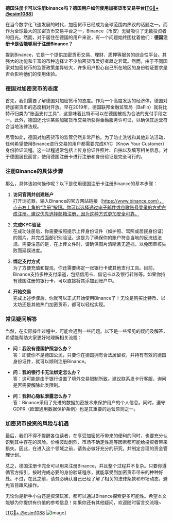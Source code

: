 **德国注册卡可以注册binance吗？德国用户如何使用加密货币交易平台[[TG💪+ @esim1088](https://t.me/s/esim1088)]**

在当今数字化飞速发展的时代，加密货币已经成为全球范围内热议的话题之一。而作为全球最大的加密货币交易平台之一，Binance（币安）无疑吸引了无数投资者的目光。然而，对于居住在德国的用户来说，有一个问题始终困扰着他们：**德国注册卡是否能够用于注册Binance？**

提到Binance，它是一个提供加密货币交易、理财、质押等服务的综合性平台。其强大的功能和丰富的币种选择让不少加密货币爱好者趋之若鹜。然而，由于不同国家对加密货币的监管政策差异较大，许多用户担心自己所在地区的身份验证要求是否会影响他们的使用体验。

### 德国对加密货币的态度

首先，我们需要了解德国对加密货币的态度。作为一个高度发达的经济体，德国对待加密货币的态度相对开放。早在2019年，德国联邦金融监管局（BaFin）就将比特币归类为“账面支付工具”，这意味着比特币可以在德国被视为合法的支付手段之一。此外，德国还允许某些加密货币交易所获得金融服务许可证，以确保其运营符合当地法律法规。

尽管如此，德国对加密货币的监管仍然非常严格。为了防止洗钱和其他非法活动，任何希望使用Binance进行交易的用户都需要完成KYC（Know Your Customer）身份验证流程。这一过程通常包括上传身份证件照片、自拍以及填写相关信息。对于德国居民而言，使用德国注册卡进行注册和身份验证是完全可行的。

### 注册Binance的具体步骤

那么，具体该如何操作呢？以下是使用德国注册卡注册Binance的基本步骤：

1. **访问官网并创建账户**  
   打开浏览器，输入Binance的官方网站链接（https://www.binance.com），点击右上角的“注册”按钮。你可以选择通过电子邮件或谷歌账号登录的方式完成注册。建议优先选择邮箱注册，因为这种方式更加安全可靠。

2. **完成KYC验证**  
   在成功注册后，你需要按照提示上传身份证件（如护照、驾照或居民身份证）的照片，并完成面部识别验证。这是为了确保你的账户符合当地的反洗钱法规。需要注意的是，在上传文件时，请确保图片清晰且无遮挡，以免因审核失败而延误进度。

3. **绑定支付方式**  
   为了方便充值和提现，你还需要绑定一张银行卡或其他支付工具。目前，Binance支持多种支付渠道，包括信用卡、借记卡以及银行转账等。如果你持有德国注册的银行卡，可以直接将其添加到账户中。

4. **开始交易**  
   完成上述步骤后，你就可以正式开始使用Binance了！无论是购买比特币、以太坊还是其他热门加密货币，都可以轻松实现。

### 常见疑问解答

当然，在实际操作过程中，可能会遇到一些问题。以下是一些常见的疑问及解答，希望能帮助大家更好地理解相关流程：

- **问：我没有德国护照怎么办？**  
  答：即使你不是德国公民，只要你在德国拥有合法居留权，并持有有效的德国身份证件，就可以顺利注册Binance。

- **问：我的银行卡无法绑定怎么办？**  
  答：这可能是由于银行设置了境外交易限制所致。建议联系发卡行客服，询问是否需要解除此类限制。

- **问：我担心隐私泄露怎么办？**  
  答：Binance采用了先进的数据加密技术来保护用户的个人信息。同时，遵守GDPR（欧盟通用数据保护条例）也是其重要的运营原则之一。

### 加密货币投资的风险与机遇

最后，我们不得不提醒各位读者，在享受加密货币带来的便利的同时，也要充分认识到其中存在的风险。价格波动剧烈、市场不确定性高等因素都可能给投资者带来损失。因此，在进入这个领域之前，请务必做好充分的研究，并制定合理的资金管理计划。

总之，德国注册卡完全可以用来注册Binance，并且整个过程并不复杂。只要你遵循官方指引，按时完成必要的身份验证程序，就能享受到加密货币带来的种种好处。不过，在此之前，请务必确认自己已经了解了相关的法律条款和市场动态，避免盲目跟风操作。

无论你是新手小白还是资深玩家，都可以通过Binance探索更多可能性。希望本文能够为你提供有价值的参考信息！如果你还有其他疑问，欢迎随时留言交流哦~

[[TG💪+ @esim1088](https://t.me/s/esim1088) ![Image](https://i.postimg.cc/4NQfJmqS/Snipaste-2025-05-13-00-14-12.png)]